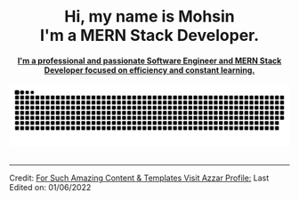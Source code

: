 <div align="center">
<h1 align="center"><br>Hi, my name is Mohsin
  <br>
I'm a MERN Stack Developer.</h1>

</div>

<div align="center">
  <a href="https://github.com/iamohsin">
<!--   <img  src="https://avatars.githubusercontent.com/u/59395132?v=4" -->
<!--        alt="ME" /></a> -->
</div>
<h4 align="center">
I'm a professional and passionate Software Engineer and MERN Stack Developer focused on efficiency and constant learning.</h4>

<div align="center">
  <a href="https://github.com/iamohsin">
  <img  src="https://github.com/1999AZZAR/1999AZZAR/blob/main/resources/img/grid-snake.svg"
       alt="snake" /></a>
</div>

<br>


 

------
Credit: [For Such Amazing Content & Templates Visit Azzar Profile:](https://github.com/1999azzar)
Last Edited on: 01/06/2022
